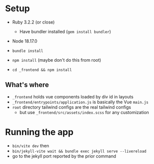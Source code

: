 # Setup

- Ruby 3.2.2 (or close)
  - Have bundler installed (`gem install bundler`)
- Node 18.17.0

- `bundle install`
- `npm install` (maybe don't do this from root)
- `cd _frontend && npm install`

## What's where

- `_frontend` holds vue components loaded by div id in layouts
- `_frontend/entrypoints/application.js` is basically the Vue `main.js`
- `root` directory tailwind configs are the real tailwind configs
  - but use `_frontend/src/assets/index.scss` for any customization

# Running the app

- `bin/vite dev` then
- `bin/jekyll-vite wait && bundle exec jekyll serve --livereload`
- go to the jekyll port reported by the prior command